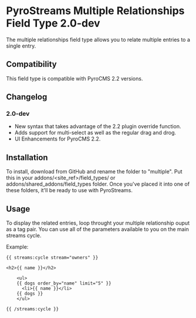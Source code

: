 # PyroStreams Multiple Relationships Field Type 2.0-dev

The multiple relationships field type allows you to relate multiple entries to a single entry.

## Compatibility

This field type is compatible with PyroCMS 2.2 versions.

## Changelog

### 2.0-dev

* New syntax that takes advantage of the 2.2 plugin override function.
* Adds support for multi-select as well as the regular drag and drog.
* UI Enhancements for PyroCMS 2.2.

## Installation

To install, download from GitHub and rename the folder to "multiple". Put this in your addons/<site\_ref>/field_types/ or addons/shared\_addons/field\_types folder. Once you've placed it into one of these folders, it'll be ready to use with PyroStreams.

## Usage

To display the related entries, loop throught your multiple relationship ouput as a tag pair. You can use all of the parameters available to you on the main streams cycle.

Example:

	{{ streams:cycle stream="owners" }}

	<h2>{{ name }}</h2>

		<ul>
		{{ dogs order_by="name" limit="5" }}
		  <li>{{ name }}</li>
		{{ dogs }}
		</ul>
	  
	{{ /streams:cycle }}